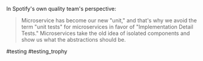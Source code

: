 In Spotify's own quality team's perspective:
> Microservice has become our new "unit," and that's why we avoid the term "unit tests" for microservices in favor of "Implementation Detail Tests." Microservices take the old idea of isolated components and show us what the abstractions should be.

#testing #testing_trophy